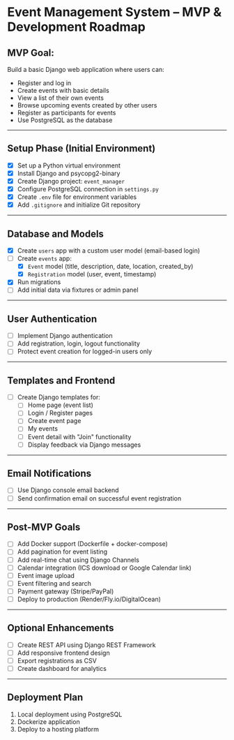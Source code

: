 # Event Management System – MVP & Development Roadmap

## MVP Goal:
Build a basic Django web application where users can:
- Register and log in
- Create events with basic details
- View a list of their own events
- Browse upcoming events created by other users
- Register as participants for events
- Use PostgreSQL as the database

---

## Setup Phase (Initial Environment)

- [x] Set up a Python virtual environment
- [x] Install Django and psycopg2-binary
- [x] Create Django project: `event_manager`
- [x] Configure PostgreSQL connection in `settings.py`
- [x] Create `.env` file for environment variables
- [x] Add `.gitignore` and initialize Git repository

---

## Database and Models

- [x] Create `users` app with a custom user model (email-based login)
- [ ] Create `events` app:
    - [x] `Event` model (title, description, date, location, created_by)
    - [x] `Registration` model (user, event, timestamp)
- [x] Run migrations
- [ ] Add initial data via fixtures or admin panel

---

## User Authentication

- [ ] Implement Django authentication
- [ ] Add registration, login, logout functionality
- [ ] Protect event creation for logged-in users only

---

## Templates and Frontend

- [ ] Create Django templates for:
    - [ ] Home page (event list)
    - [ ] Login / Register pages
    - [ ] Create event page
    - [ ] My events
    - [ ] Event detail with "Join" functionality
    - [ ] Display feedback via Django messages

---

## Email Notifications

- [ ] Use Django console email backend
- [ ] Send confirmation email on successful event registration

---

## Post-MVP Goals

- [ ] Add Docker support (Dockerfile + docker-compose)
- [ ] Add pagination for event listing
- [ ] Add real-time chat using Django Channels
- [ ] Calendar integration (ICS download or Google Calendar link)
- [ ] Event image upload
- [ ] Event filtering and search
- [ ] Payment gateway (Stripe/PayPal)
- [ ] Deploy to production (Render/Fly.io/DigitalOcean)

---

## Optional Enhancements

- [ ] Create REST API using Django REST Framework
- [ ] Add responsive frontend design
- [ ] Export registrations as CSV
- [ ] Create dashboard for analytics

---

## Deployment Plan

1. Local deployment using PostgreSQL
2. Dockerize application
3. Deploy to a hosting platform

